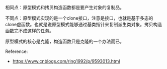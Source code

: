 




相同点：原型模式和拷贝构造函数都是要产生对象的复制品。

不同点：原型模式实现的是一个clone接口，注意是接口，也就是基于多态的clone虚函数。也就是说原型模式能够通过基类指针来复制派生类对象。拷贝构造函数完不成这样的任务。

原型模式的核心是克隆，构造函数只是克隆的一个办法而已。

Reference:
+ https://www.cnblogs.com/ring1992/p/9593013.html